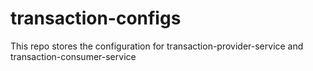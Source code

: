 # transaction-configs
This repo stores the configuration for transaction-provider-service and transaction-consumer-service
